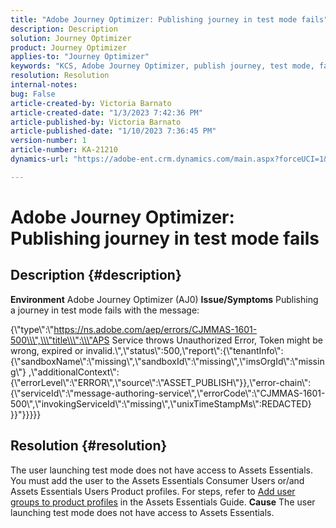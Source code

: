 ```yaml
---
title: "Adobe Journey Optimizer: Publishing journey in test mode fails"
description: Description
solution: Journey Optimizer
product: Journey Optimizer
applies-to: "Journey Optimizer"
keywords: "KCS, Adobe Journey Optimizer, publish journey, test mode, fails, AJO"
resolution: Resolution
internal-notes: 
bug: False
article-created-by: Victoria Barnato
article-created-date: "1/3/2023 7:42:36 PM"
article-published-by: Victoria Barnato
article-published-date: "1/10/2023 7:36:45 PM"
version-number: 1
article-number: KA-21210
dynamics-url: "https://adobe-ent.crm.dynamics.com/main.aspx?forceUCI=1&pagetype=entityrecord&etn=knowledgearticle&id=491721c0-9e8b-ed11-81ad-6045bd0067ea"

---
```

# Adobe Journey Optimizer: Publishing journey in test mode fails

## Description {#description}

<b>Environment</b>
Adobe Journey Optimizer (AJ0)
<b>Issue/Symptoms</b>
Publishing a journey in test mode fails with the message:

{\\\"type\\\":\\\"https://ns.adobe.com/aep/errors/CJMMAS-1601-500\\\",\\\"title\\\":\\\"APS Service throws Unauthorized Error, Token might be wrong, expired or invalid.\\\",\\\"status\\\":500,\\\"report\\\":{\\\"tenantInfo\\\": {\\\"sandboxName\\\":\\\"missing\\\",\\\"sandboxId\\\":\\\"missing\\\",\\\"imsOrgId\\\":\\\"missing\\\"}
 ,\\\"additionalContext\\\":{\\\"errorLevel\\\":\\\"ERROR\\\",\\\"source\\\":\\\"ASSET_PUBLISH\\\"}},\\\"error-chain\\\":
 {\\\"serviceId\\\":\\\"message-authoring-service\\\",\\\"errorCode\\\":\\\"CJMMAS-1601-500\\\",\\\"invokingServiceId\\\":\\\"missing\\\",\\\"unixTimeStampMs\\\":REDACTED}
 }}\"}}}}}


## Resolution {#resolution}


The user launching test mode does not have access to Assets Essentials. You must add the user to the Assets Essentials Consumer Users or/and Assets Essentials Users Product profiles. For steps, refer to [Add user groups to product profiles](https://experienceleague.adobe.com/docs/experience-manager-assets-essentials/help/get-started-admins/deploy-administer.html#add-users-to-product-profiles) in the Assets Essentials Guide.
<b>Cause</b>
The user launching test mode does not have access to Assets Essentials.
